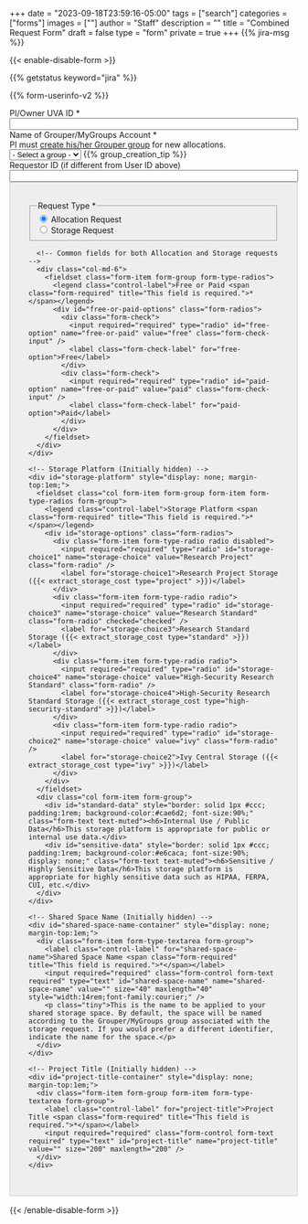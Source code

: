 +++
date = "2023-09-18T23:59:16-05:00"
tags = ["search"]
categories = ["forms"]
images = [""]
author = "Staff"
description = ""
title = "Combined Request Form"
draft = false
type = "form"
private = true
+++
{{% jira-msg %}}
<form action="https://uvarc-api.pods.uvarc.io/rest/general-support-request/" method="post" id="combined-request-form" class="needs-validation" novalidate accept-charset="UTF-8">
{{< enable-disable-form >}}
<div class="alert" id="response_message" role="alert" style="padding-bottom:0px;">
  <p id="form_post_response"></p>
</div>
<div>
  <input type="hidden" id="category" name="category" value="">
  <input type="hidden" id="allocation_type" name="Allocation Type" value="Combined Allocation and Storage Request">
  <input type="hidden" id="request_title" name="request_title" value="Combined Request: Allocation or Storage" />

  {{% getstatus keyword="jira" %}}

  {{% form-userinfo-v2 %}}

  <!-- Requestor Information -->
  <div class="form-item form-group form-type-textfield form-group">
    <label class="control-label" for="pi-uva-id">PI/Owner UVA ID <span class="form-required" title="This field is required.">*</span></label>
    <input required="required" class="form-control form-text required" type="text" id="pi-uva-id" name="pi-uva-id" value="" size="60" maxlength="128" />
  </div>
  <div class="form-item form-group form-item form-type-select form-group"> 
    <label class="control-label" for="mygroups-group">Name of Grouper/MyGroups Account <span class="form-required" title="This field is required.">*</span></label>
    <span style="font-weight:normal;"><br />PI must <a href="https://in.virginia.edu/how-to-request-group" target="_new">create his/her Grouper group</a> for new allocations.</span>
    <select required="required" class="form-control form-select required" id="mygroups-group" name="mygroups-group">
      <option value="">- Select a group -</option>
    </select>
    {{% group_creation_tip %}}
  </div>
  <div class="form-item form-group form-type-textfield form-group">
    <label class="control-label" for="requestor-id">Requestor ID (if different from User ID above)</label>
    <input class="form-control form-text" type="text" id="requestor-id" name="requestor-id" value="" size="60" maxlength="128" />
  </div>
  <div class="container" style="padding:2rem;background-color:#eee;border:solid 1px #ccc;margin-bottom:1rem;">
    <div class="row">
      <!-- Request Type selection -->
      <div class="col-md-6">
        <fieldset class="form-item form-group form-type-radios">
          <legend class="control-label">Request Type <span class="form-required" title="This field is required.">*</span></legend>
          <div id="request-type-options" class="form-radios">
            <div class="form-check">
              <input required="required" type="radio" id="request-type-allocation" name="request-type" value="allocation" class="form-check-input" checked="checked" />
              <label class="form-check-label" for="request-type-allocation">Allocation Request</label>
            </div>
            <div class="form-check">
              <input required="required" type="radio" id="request-type-storage" name="request-type" value="storage" class="form-check-input" />
              <label class="form-check-label" for="request-type-storage">Storage Request</label>
            </div>
          </div>
        </fieldset>
      </div>

      <!-- Common fields for both Allocation and Storage requests -->
      <div class="col-md-6">
        <fieldset class="form-item form-group form-type-radios">
          <legend class="control-label">Free or Paid <span class="form-required" title="This field is required.">*</span></legend>
          <div id="free-or-paid-options" class="form-radios">
            <div class="form-check">
              <input required="required" type="radio" id="free-option" name="free-or-paid" value="free" class="form-check-input" />
              <label class="form-check-label" for="free-option">Free</label>
            </div>
            <div class="form-check">
              <input required="required" type="radio" id="paid-option" name="free-or-paid" value="paid" class="form-check-input" />
              <label class="form-check-label" for="paid-option">Paid</label>
            </div>
          </div>
        </fieldset>
      </div>
    </div>
  </div>

  <!-- Allocation Request Fields -->
  <div id="allocation-fields" style="display: none; margin-top:1em; padding:2rem;background-color:#eee;border:solid 1px #ccc;">
    <h3>Allocation Request</h3> 
    <hr size="1" />
    <fieldset class="form-item form-group form-type-radios form-group">
      <legend class="control-label">New or Renewal <span class="form-required" title="This field is required.">*</span></legend>
      <div class="row">
        <div id="new-or-renewal-options" class="form-radios col">
          <div class="form-item form-type-radio radio">
            <input required="required" type="radio" id="new-or-renewal-1" name="new-or-renewal" value="new" checked="checked" class="form-radio" />
            <label class="control-label" for="new-or-renewal-1">New</label>
          </div>
          <div class="form-item form-type-radio radio">
            <input required="required" type="radio" id="new-or-renewal-2" name="new-or-renewal" value="renewal" class="form-radio" />
            <label class="control-label" for="new-or-renewal-2">Renewal</label>
          </div>
        </div>
        <div class="help-block col">If this is your first request, select New. Otherwise select Renewal.</div>
      </div>
    </fieldset>
    
    <!-- Project Name for New Allocation (Initially hidden) -->
    <div id="new-project-name-container" style="display: none; margin-top:1em;">
      <div class="form-item form-group form-type-textfield form-group">
        <label class="control-label" for="new-project-name">Project Name <span class="form-required" title="This field is required.">*</span></label>
        <input required="required" class="form-control form-text required" type="text" id="new-project-name" name="new-project-name" value="" size="60" maxlength="128" />
      </div>
    </div>

    <!-- Existing Projects for Renewal (Initially hidden) -->
    <div id="existing-projects-allocation" style="display: none; margin-top:1em;">
      <fieldset>
        <legend class="control-label">Select Existing Project <span class="form-required" title="This field is required.">*</span></legend>
        <table class="table table-bordered table-hover">
          <thead>
            <tr>
              <th>Select</th>
              <th>Project Name</th>
              <th>Number of SUs</th>
              <th>Data Science Capstone</th>
            </tr>
          </thead>
          <tbody>
            <tr class="project-row" data-project="project1">
              <td>
                <input type="radio" id="project1-allocation" name="existing-project-allocation" value="project1" class="form-radio project-select">
              </td>
              <td><label for="project1-allocation">Project 1</label></td>
              <td>50,000</td>
              <td>Yes</td>
            </tr>
            <tr class="project-row" data-project="project2">
              <td>
                <input type="radio" id="project2-allocation" name="existing-project-allocation" value="project2" class="form-radio project-select">
              </td>
              <td><label for="project2-allocation">Project 2</label></td>
              <td>100,000</td>
              <td>No</td>
            </tr>
            <tr class="project-row" data-project="project3">
              <td>
                <input type="radio" id="project3-allocation" name="existing-project-allocation" value="project3" class="form-radio project-select">
              </td>
              <td><label for="project3-allocation">Project 3</label></td>
              <td>75,000</td>
              <td>Yes</td>
            </tr>
          </tbody>
        </table>
      </fieldset>
    </div>

    <!-- School of Data Science Capstone project field -->
    <div id="capstone-project-container" style="display: none; margin-top:1em;">
      <fieldset class="form-item form-group form-type-radios form-group">
        <legend class="control-label">Is this allocation for a School of Data Science Capstone project? <span class="form-required" title="This field is required.">*</span></legend>
        <div class="row">
          <div id="for-capstone" class="form-radios col">
            <div class="form-item form-type-radio radio">
              <input required="required" type="radio" id="for-capstone-yes" name="for-capstone" value="yes" class="form-radio" />
              <label class="control-label" for="for-capstone-yes">Yes</label>
            </div>
            <div class="form-item form-type-radio radio">
              <input required="required" type="radio" id="for-capstone-no" name="for-capstone" value="no" checked="checked" class="form-radio" />
              <label class="control-label" for="for-capstone-no">No</label>
            </div>
          </div>
        </div>
      </fieldset>
    </div>

    <div class="form-item form-type-textarea form-group"> 
      <label class="control-label" id="new-descr" for="project-description">Description of Research Project <span class="form-required" title="This field is required.">*</span></label>
      <label class="control-label" id="renewal-descr" for="project-description" style="display: none; margin-top:1em;">Briefly describe how you have used Rivanna/Afton in your research. Please include conference presentations, journal articles, other publications, or grant proposals that cite Rivanna. <span class="form-required" title="This field is required.">*</span></label>
      <div class="form-textarea-wrapper resizable"><textarea required="required" class="form-control form-textarea required" id="project-description" name="project-description" cols="60" rows="8"></textarea>
      </div>
    </div>
  </div>

  <!-- Storage Request Fields -->
  <div id="storage-fields" style="display: none; margin-top:1em; padding:2rem;background-color:#eee;border:solid 1px #ccc;">
    <h3>Storage Request</h3>
    <hr size="1" />
    <div class="row">
      <div class="col form-item form-group form-item form-type-radios form-group">
        <fieldset>
          <legend class="control-label">New or Change Existing<span class="form-required" title="This field is required.">*</span></legend>
          <div id="type-of-request" class="form-radios">
            <div class="form-item form-type-radio radio">
              <input required="required" type="radio" id="type-of-request-new" name="type-of-request" value="new-storage" class="form-radio">
              <label for="type-of-request-new">Create new storage share</label>
            </div>
            <div class="form-item form-type-radio radio">
              <input required="required" type="radio" id="type-of-request-increase" name="type-of-request" value="increase-storage" class="form-radio">
              <label for="type-of-request-increase">Increase size of existing share</label>
            </div>
            <div class="form-item form-type-radio radio">
              <input required="required" type="radio" id="type-of-request-decrease" name="type-of-request" value="decrease-storage" class="form-radio">
              <label for="type-of-request-decrease">Decrease size of existing share</label>
            </div>
            <div class="form-item form-type-radio radio">
              <input required="required" type="radio" id="type-of-request-retire" name="type-of-request" value="retire-storage" class="form-radio">
              <label for="type-of-request-retire">Retire existing share</label>
            </div>
          </div>
        </fieldset>
      </div>
      <div class="col form-item form-group">
        <label class="control-label" for="capacity">Space (TB) <span class="form-required" title="This field is required.">*</span></label>
        <input class="form-control required" type="number" min="1" max="200" required="required" id="capacity" name="capacity" value="0" style="width:8rem;">
        <p class="tiny">The size of storage to be created/retired, or the amount of the increase/decrease to your storage. Specify in 1TB increments.</p>
      </div>
    </div>

    <!-- Existing Projects for Storage (Initially hidden) -->
    <div id="existing-projects-storage" style="display: none; margin-top:1em;">
      <fieldset>
        <legend class="control-label">Select Existing Project <span class="form-required" title="This field is required.">*</span></legend>
        <table class="table table-bordered table-hover">
          <thead>
            <tr>
              <th>Select</th>
              <th>Project Name</th>
              <th>Shared Allocation Space</th>
              <th>Current Storage Size</th>
            </tr>
          </thead>
          <tbody>
            <tr>
              <td>
                <input type="radio" id="project1-storage" name="existing-project-storage" value="project1" class="form-radio">
              </td>
              <td><label for="project1-storage">Project 1</label></td>
              <td>researchLab1</td>
              <td>50 TB</td>
            </tr>
            <tr>
              <td>
                <input type="radio" id="project2-storage" name="existing-project-storage" value="project2" class="form-radio">
              </td>
<td><label for="project2-storage">Project 2</label></td>
              <td>dataScience2</td>
              <td>1 TB</td>
            </tr>
            <tr>
              <td>
                <input type="radio" id="project3-storage" name="existing-project-storage" value="project3" class="form-radio">
              </td>
              <td><label for="project3-storage">Project 3</label></td>
              <td>bioInformatics3</td>
              <td>2 TB</td>
            </tr>
          </tbody>
        </table>
      </fieldset>
    </div>
   
    <!-- Storage Platform (Initially hidden) -->
    <div id="storage-platform" style="display: none; margin-top:1em;">
      <fieldset class="col form-item form-group form-item form-type-radios form-group">
        <legend class="control-label">Storage Platform <span class="form-required" title="This field is required.">*</span></legend>
        <div id="storage-options" class="form-radios">
          <div class="form-item form-type-radio radio disabled">
            <input required="required" type="radio" id="storage-choice1" name="storage-choice" value="Research Project" class="form-radio" />
            <label for="storage-choice1">Research Project Storage ({{< extract_storage_cost type="project" >}})</label>
          </div>
          <div class="form-item form-type-radio radio">
            <input required="required" type="radio" id="storage-choice3" name="storage-choice" value="Research Standard" class="form-radio" checked="checked" />
            <label for="storage-choice3">Research Standard Storage ({{< extract_storage_cost type="standard" >}})</label>
          </div>
          <div class="form-item form-type-radio radio">
            <input required="required" type="radio" id="storage-choice4" name="storage-choice" value="High-Security Research Standard" class="form-radio" />
            <label for="storage-choice4">High-Security Research Standard Storage ({{< extract_storage_cost type="high-security-standard" >}})</label>
          </div>
          <div class="form-item form-type-radio radio">
            <input required="required" type="radio" id="storage-choice2" name="storage-choice" value="ivy" class="form-radio" />
            <label for="storage-choice2">Ivy Central Storage ({{< extract_storage_cost type="ivy" >}})</label>
          </div>
        </div>
      </fieldset>
      <div class="col form-item form-group">
        <div id="standard-data" style="border: solid 1px #ccc; padding:1rem; background-color:#cae6d2; font-size:90%;" class="form-text text-muted"><h6>Internal Use / Public Data</h6>This storage platform is appropriate for public or internal use data.</div>
        <div id="sensitive-data" style="border: solid 1px #ccc; padding:1rem; background-color:#e6caca; font-size:90%; display: none;" class="form-text text-muted"><h6>Sensitive / Highly Sensitive Data</h6>This storage platform is appropriate for highly sensitive data such as HIPAA, FERPA, CUI, etc.</div>
      </div>
    </div>

    <!-- Shared Space Name (Initially hidden) -->
    <div id="shared-space-name-container" style="display: none; margin-top:1em;">
      <div class="form-item form-type-textarea form-group">
        <label class="control-label" for="shared-space-name">Shared Space Name <span class="form-required" title="This field is required.">*</span></label>
        <input required="required" class="form-control form-text required" type="text" id="shared-space-name" name="shared-space-name" value="" size="40" maxlength="40" style="width:14rem;font-family:courier;" />
        <p class="tiny">This is the name to be applied to your shared storage space. By default, the space will be named according to the Grouper/MyGroups group associated with the storage request. If you would prefer a different identifier, indicate the name for the space.</p>
      </div>
    </div>

    <!-- Project Title (Initially hidden) -->
    <div id="project-title-container" style="display: none; margin-top:1em;">
      <div class="form-item form-group form-item form-type-textarea form-group"> 
        <label class="control-label" for="project-title">Project Title <span class="form-required" title="This field is required.">*</span></label>
        <input required="required" class="form-control form-text required" type="text" id="project-title" name="project-title" value="" size="200" maxlength="200" />
      </div>
    </div>
  </div>

  <!-- Billing Information Section (Initially hidden) -->
  <div id="billing-information" style="display: none; margin-top:1em; padding:2rem;background-color:#eee;border:solid 1px #ccc;">
    <h3>Payment Information</h3>
    <hr size="1" />
    <div class="form-item form-group form-type-textfield form-group">
      <label class="control-label" for="fdm-id">FDM ID <span class="form-required" title="This field is required.">*</span></label>
      <input required="required" class="form-control form-text required" type="text" id="fdm-id" name="fdm-id" value="" size="60" maxlength="128" />
    </div>
    {{% billing-fdm %}}
  </div>

  <!-- Data Agreement and Submit Button (outside of both allocation and storage fields) -->
  <div id="common-fields" style="display: none; margin-top:1em; padding:2rem;background-color:#eee;border:solid 1px #ccc;">
    <div class="form-check form-item form-group" style="margin-top:1rem;">
      <label class="control-label" for="data-agreement">Data Agreement <span class="form-required" title="This field is required.">*</span></label>
      <label class="form-check-label" for="data-agreement">
        The owner of these services assumes all responsibility for complying with state, federal, and international data retention laws. Researchers may be required to keep data securely stored for years after a project has ended and should plan accordingly. University of Virginia researchers are strongly encouraged to use the <a href="https://recordsmanagement.virginia.edu/urma/overview" target="_new" style="font-weight:bold;">University Records Management Application (URMA)</a>, a web-based tool that automatically tracks when data can be safely transferred or destroyed.
      </label>
    </div>
    <div class="form-item form-group">
      <input class="form-check-input required" style="margin-left:4rem;" type="checkbox" value="" id="data-agreement">&nbsp;&nbsp; I understand
    </div>

    <div class="form-actions" id="submit-div" style="margin-top:1rem;">
      <hr size="1" style="">
      <p style="font-size:80%;">Please submit the form only once. If you receive an error message after submitting this request, please check your email to confirm that the submission completed.</p>
      <button class="button-primary btn btn-primary form-submit" id="submit" type="submit" name="op" value="Submit" disabled="">Submit</button>
    </div>
  </div>

</div>

{{< /enable-disable-form >}}
</form>

<script type="text/javascript" src="/js/user-session-v2.js"></script>
<script type="text/javascript" src="/js/response-message.js"></script>
<script type="text/javascript" src="/js/combined-request-form.js"></script>